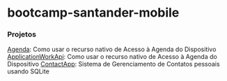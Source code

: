 # bootcamp-santander-mobile


### Projetos

[Agenda](https://github.com/PedroPadilhaPortella/bootcamp-santander-mobile/tree/main/Agenda): Como usar o recurso nativo de Acesso à Agenda do Dispositivo
[ApplicationWorkApi](https://github.com/PedroPadilhaPortella/bootcamp-santander-mobile/tree/main/ApplicationNotification): Como usar o recurso nativo de Acesso à Agenda do Dispositivo
[ContactApp](): Sistema de Gerenciamento de Contatos pessoais usando SQLite

